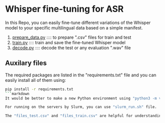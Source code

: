 # Whisper fine-tuning for ASR
In this Repo, you can easily fine-tune different variations of the Whisper model to your specific multilingual data based on a simple manifest. 

1. [prepare_data.py](prepare_data.py)     :::: to prepare ".csv" files for train and test
2. [train.py](train.py)                   :::: train and save the fine-tuned Whisper model
3. [decode.py](decode.py)                 :::: decode the test or any evaluation ".wav" file


## Auxilary files

The required packages are listed in the "requirements.txt" file and you can easily install all of them using: 
```bash
pip install -r requirements.txt
```markdown
It would be better to make a new Python environment using "python3 -m venv myenv" , after that, activate the venv using "source myvenv/bin/activate" and then install the packages.

For running on the servers by Slurm, you can use "slurm_run.sh" file.

The "files_test.csv" and "files_train.csv" are helpful for understanding better.
